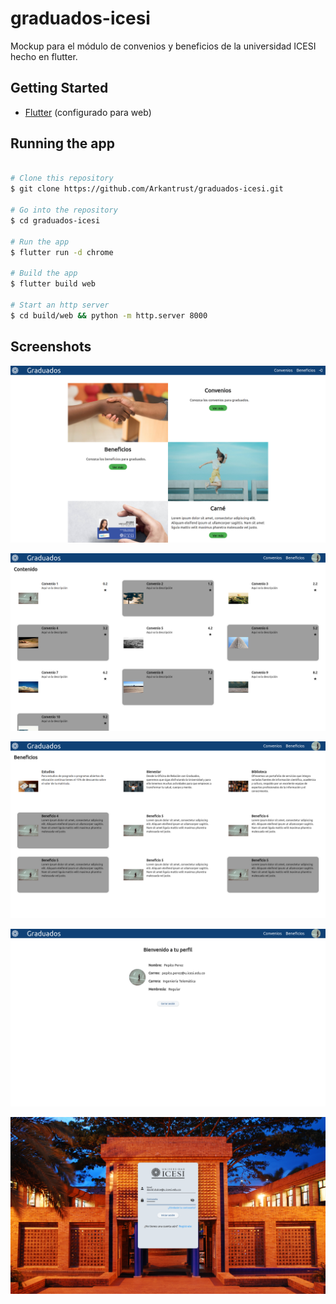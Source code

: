 # graduados-icesi

Mockup para el módulo de convenios y beneficios de la universidad ICESI hecho en flutter.

## Getting Started

- [Flutter](https://flutter.dev/docs/get-started/install) (configurado para web)

## Running the app

```bash

# Clone this repository
$ git clone https://github.com/Arkantrust/graduados-icesi.git

# Go into the repository
$ cd graduados-icesi

# Run the app
$ flutter run -d chrome

# Build the app
$ flutter build web

# Start an http server
$ cd build/web && python -m http.server 8000
```

## Screenshots

![Home](screenshots/home.png)

![Convenios](screenshots/agreements.png)

![Beneficios](screenshots/benefits.png)

![Perfil](screenshots/profile.png)

![Login](screenshots/login.png)